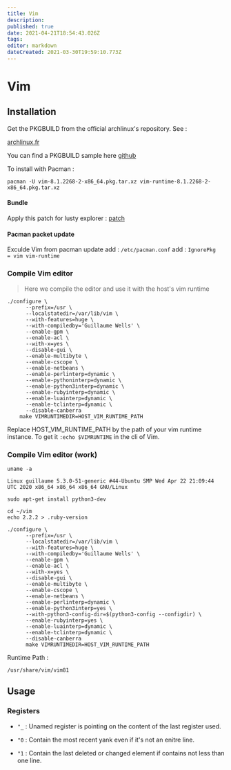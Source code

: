 ```yaml
---
title: Vim
description: 
published: true
date: 2021-04-21T18:54:43.026Z
tags: 
editor: markdown
dateCreated: 2021-03-30T19:59:10.773Z
---
```


# Vim

## Installation

Get the PKGBUILD from the official archlinux's repository. See : 

[archlinux.fr](https://wiki.archlinux.fr/Pacman#R.C3.A9cup.C3.A9rer_les_sources_d.27un_paquet)

You can find a PKGBUILD sample here [github](https://github.com/Bulliby/Pkgbuild/blob/master/vim/PKGBUILD)

To install with Pacman :

```shell
pacman -U vim-8.1.2268-2-x86_64.pkg.tar.xz vim-runtime-8.1.2268-2-x86_64.pkg.tar.xz
```
#### Bundle

Apply this patch for lusty explorer : [patch](https://github.com/vim-scripts/LustyExplorer/pull/1/commits/0fb46f6e2e0bcd44094c7d2d959afe156348adcd)

#### Pacman packet update
Exculde Vim from pacman update add : `/etc/pacman.conf` add : `IgnorePkg   = vim vim-runtime`

### Compile Vim editor

> Here we compile the editor and use it with the host's vim runtime

```shell
./configure \
      --prefix=/usr \
      --localstatedir=/var/lib/vim \
      --with-features=huge \
      --with-compiledby='Guillaume Wells' \
      --enable-gpm \
      --enable-acl \
      --with-x=yes \
      --disable-gui \
      --enable-multibyte \
      --enable-cscope \
      --enable-netbeans \
      --enable-perlinterp=dynamic \
      --enable-pythoninterp=dynamic \
      --enable-python3interp=dynamic \
      --enable-rubyinterp=dynamic \
      --enable-luainterp=dynamic \
      --enable-tclinterp=dynamic \
      --disable-canberra
    make VIMRUNTIMEDIR=HOST_VIM_RUNTIME_PATH

```

Replace HOST_VIM_RUNTIME_PATH by the path of your vim runtime instance. To get it `:echo $VIMRUNTIME` in the cli of Vim.

### Compile Vim editor (work)

```shell
uname -a
```
`Linux guillaume 5.3.0-51-generic #44-Ubuntu SMP Wed Apr 22 21:09:44 UTC 2020 x86_64 x86_64 x86_64 GNU/Linux`

```shell
sudo apt-get install python3-dev
```

```shell
cd ~/vim
echo 2.2.2 > .ruby-version
```

```shell
./configure \
      --prefix=/usr \
      --localstatedir=/var/lib/vim \
      --with-features=huge \
      --with-compiledby='Guillaume Wells' \
      --enable-gpm \
      --enable-acl \
      --with-x=yes \
      --disable-gui \
      --enable-multibyte \
      --enable-cscope \
      --enable-netbeans \
      --enable-perlinterp=dynamic \
      --enable-python3interp=yes \
      --with-python3-config-dir=$(python3-config --configdir) \
      --enable-rubyinterp=yes \
      --enable-luainterp=dynamic \
      --enable-tclinterp=dynamic \
      --disable-canberra
      make VIMRUNTIMEDIR=HOST_VIM_RUNTIME_PATH
```

Runtime Path :

```
/usr/share/vim/vim81
```


## Usage

### Registers

* `"_` : Unamed register is pointing on the content of the last register used.

* `"0` : Contain the most recent yank even if it's not an enitre line.

* `"1` : Contain the last deleted or changed element if contains not less than one line.